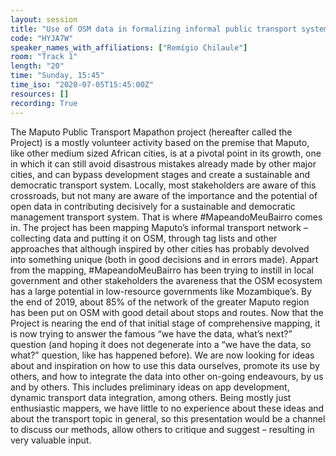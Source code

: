 ```yaml
---
layout: session
title: "Use of OSM data in formalizing informal public transport systems, case of Maputo-Mozambique"
code: "HYJA7W"
speaker_names_with_affiliations: ["Remígio Chilaule"]
room: "Track 1"
length: "20"
time: "Sunday, 15:45"
time_iso: "2020-07-05T15:45:00Z"
resources: []
recording: True
---
```

The Maputo Public Transport Mapathon project (hereafter called the Project) is a mostly volunteer activity based on the premise that Maputo, like other medium sized African cities, is at a pivotal point in its growth, one in which it can still avoid disastrous mistakes already made by other major cities, and can bypass development stages and create a sustainable and democratic transport system. Locally, most stakeholders are aware of this crossroads, but not many are aware of the importance and the potential of open data in contributing decisively for a sustainable and democratic management transport system. That is where #MapeandoMeuBairro comes in. The project has been mapping Maputo’s informal transport network – collecting data and putting it on OSM, through tag lists and other approaches that although inspired by other cities has probably devolved into something unique (both in good decisions and in errors made). Appart from the mapping, #MapeandoMeuBairro has been trying to instill in local government and other stakeholders the avareness that the OSM ecosystem has a large potential in low-resource governments like Mozambique’s.
By the end of 2019, about 85% of the network of the greater Maputo region has been put on OSM with good detail about stops and routes. Now that the Project is nearing the end of that initial stage of comprehensive mapping, it is now trying to answer the famous “we have the data, what’s next?” question (and hoping it does not degenerate into a “we have the data, so what?” question, like has happened before). We are now looking for ideas about and inspiration on how to use this data ourselves, promote its use by others, and how to integrate the data into other on-going endeavours, by us and by others. This includes preliminary ideas on app development, dynamic transport data integration, among others. Being mostly just enthusiastic mappers, we have little to no experience about these ideas and about the transport topic in general, so this presentation would be a channel to discuss our methods, allow others to critique and suggest – resulting in very valuable input.

